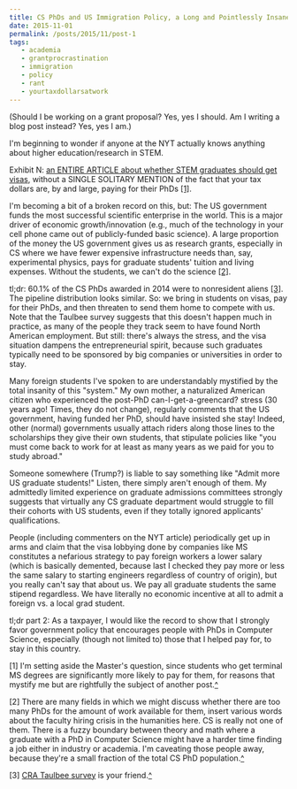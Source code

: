 ```yaml
---
title: CS PhDs and US Immigration Policy, a Long and Pointlessly Insane Saga
date: 2015-11-01
permalink: /posts/2015/11/post-1
tags: 
   - academia
   - grantprocrastination
   - immigration
   - policy
   - rant
   - yourtaxdollarsatwork
---
```


(Should I be working on a grant proposal?  Yes, yes I should.  Am I writing a blog post instead?  Yes, yes I am.)

I'm beginning to wonder if anyone at the NYT actually knows anything about higher education/research in STEM.

Exhibit N: <a href="http://www.nytimes.com/2015/11/01/education/edlife/should-foreign-graduates-get-a-visa-edge.html">an ENTIRE ARTICLE about whether STEM graduates should get visas</a>, without a SINGLE SOLITARY MENTION of the fact that your tax dollars are, by and large, paying for their PhDs <a href="#imm-one" name="imm-backtoone">[1]</a>.

I'm becoming a bit of a broken record on this, but: The US government funds the most successful scientific enterprise in the world.  This is a major driver of economic growth/innovation (e.g., much of the technology in your cell phone came out of publicly-funded basic science).  A large proportion of the money the US government gives us as research grants, especially in CS where we have fewer expensive infrastructure needs than, say, experimental physics, pays for graduate students' tuition and living expenses.  Without the students, we can't do the science <a href="#imm-two" name="imm-backtotwo">[2]</a>.

tl;dr: 60.1% of the CS PhDs awarded in 2014 were to nonresident aliens <a href="#imm-three" name="imm-backtothree">[3]</a>.  The pipeline distribution looks similar.  So: we bring in students on visas, pay for their PhDs, and then threaten to send them home to compete with us.  Note that the Taulbee survey suggests that this doesn't happen much in practice, as many of the people they track seem to have found North American employment.  But still: there's always the stress, and the visa situation dampens the entrepreneurial spirit, because such graduates typically need to be sponsored by big companies or universities in order to stay.

Many foreign students I've spoken to are understandably mystified by the total insanity of this "system."  My own mother, a naturalized American citizen who experienced the post-PhD can-I-get-a-greencard? stress (30 years ago!  Times, they do not change), regularly comments that the US government, having funded her PhD, should have insisted she stay!  Indeed, other (normal) governments usually attach riders along those lines to the scholarships they give their own students, that stipulate policies like "you must come back to work for at least as many years as we paid for you to study abroad."

Someone somewhere (Trump?) is liable to say something like "Admit more US graduate students!"  Listen, there simply aren't enough of them.  My admittedly limited experience on graduate admissions committees strongly suggests that virtually any CS graduate department would struggle to fill their cohorts with US students, even if they totally ignored applicants' qualifications.

People (including commenters on the NYT article) periodically get up in arms and
claim that the visa lobbying done by companies like MS constitutes a nefarious
strategy to pay foreign workers a lower salary (which is basically demented,
because last I checked they pay more or less the same salary to starting
engineers regardless of country of origin), but you really can't say that about
us. We pay all graduate students the same stipend regardless. We have literally
no economic incentive at all to admit a foreign vs. a local grad student.

tl;dr part 2: As a taxpayer, I would like the record to show that I strongly favor government policy that encourages people with PhDs in Computer Science, especially (though not limited to) those that I helped pay for, to stay in this country.

<a name="imm-one"></a>[1] I'm setting aside the Master's question, since students who get terminal MS degrees are significantly more likely to pay for them, for reasons that mystify me but are rightfully the subject of another post.<a href="#imm-backtoone">^</a>

<a name="imm-two"></a>[2] There are many fields in which we might discuss whether there are too many PhDs for the amount of work available for them, insert various words about the faculty hiring crisis in the humanities here.  CS is really not one of them. There is a fuzzy boundary between theory and math where a graduate with a PhD in Computer Science might have a harder time finding a job either in industry or academia.  I'm caveating those people away, because they're a small fraction of the total CS PhD population.<a href="#imm-backtotwo">^</a>

<a name="#imm-three"></a>[3] <a href="http://cra.org/wp-content/uploads/2015/06/2014-Taulbee-Survey.pdf">CRA Taulbee survey</a> is your friend.<a href="#imm-backtothree">^</a>
